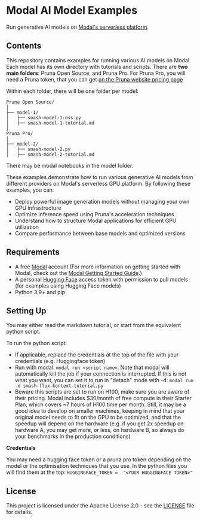 # Modal AI Model Examples

Run generative AI models on [Modal's serverless platform](https://modal.com).

## Contents

This repository contains examples for running various AI models on Modal. Each model has its own directory with
tutorials and scripts.
There are **two main folders**: Pruna Open Source, and Pruna Pro. For Pruna Pro, you will need a Pruna token,
that you can get [on the Pruna website pricing page](https://www.pruna.ai/pricing)

Within each folder, there will be one folder per model:
```text
Pruna Open Source/
│
├── model-1/
│   ├── smash-model-1-oss.py
│   ├── smash-model-1-tutorial.md
│
Pruna Pro/
│
├── model-2/
│   ├── smash-model-2.py
│   ├── smash-model-2-tutorial.md
```
There may be modal notebooks in the model folder.

These examples demonstrate how to run various generative AI models from different providers on Modal's serverless GPU
platform. By following these examples, you can:

- Deploy powerful image generation models without managing your own GPU infrastructure
- Optimize inference speed using Pruna's acceleration techniques
- Understand how to structure Modal applications for efficient GPU utilization
- Compare performance between base models and optimized versions

## Requirements

- A free [Modal](https://modal.com) account (For more information on getting started with Modal, check out
  the [Modal Getting Started Guide](https://modal.com/docs/guide).)
- A personal [Hugging Face](https://huggingface.co) access token with permission to pull models (for examples using
  Hugging Face models)
- Python 3.9+ and pip

## Setting Up

You may either read the markdown tutorial, or start from the equivalent python script.

To run the python script:

- If applicable, replace the credentials at the top of the file with your credentials (e.g. Huggingface token)
- Run with modal: `modal run <script name>`. Note that modal will automatically kill the job if your connection
  is interrupted. If this is not what you want, you can set it to run in "detach" mode with -d:
  `modal run -d smash-flux-kontext-tutorial.py`
- Beware this scripts are set to run on H100, make sure you are aware of their pricing. Modal includes $30/month of
  free compute in their Starter Plan, which covers ~7 hours of H100 time per month. Still, it may be a good idea to
  develop on smaller machines, keeping in mind that your original model needs to fit on the GPU to be optimized,
  and that the speedup will depend on the hardware (e.g. if you get 2x speedup on hardware A, you may get more, or less,
  on hardware B, so always do your benchmarks in the production conditions)

**Credentials**

You may need a hugging face token or a pruna pro token depending on the model or the optimisation techniques that you
use. In the python files you will find them at the top: `HUGGINGFACE_TOKEN =  "<YOUR HUGGINGFACE TOKEN>"`

## License

This project is licensed under the Apache License 2.0 - see the [LICENSE](LICENSE) file for details.
